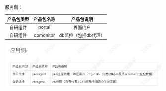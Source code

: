 服务侧：

| 产品包类型    | 产品包名称                | 产品包说明                         |
|:-------------:|:-------------------------:| :---------------------------------:|
| 自研组件      | portal                    | 界面门户                           |
| 自研组件      | dbmonitor                 | db监控（包括db代理）               |



![Package client](img/package-client.png)

